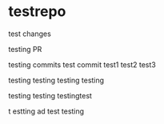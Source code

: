 # testrepo

test changes

testing PR

testing commits
test commit
test1
test2
test3

testing
testing
testing
testing

testing
testing
testingtest

t
estting
ad
test
testing
